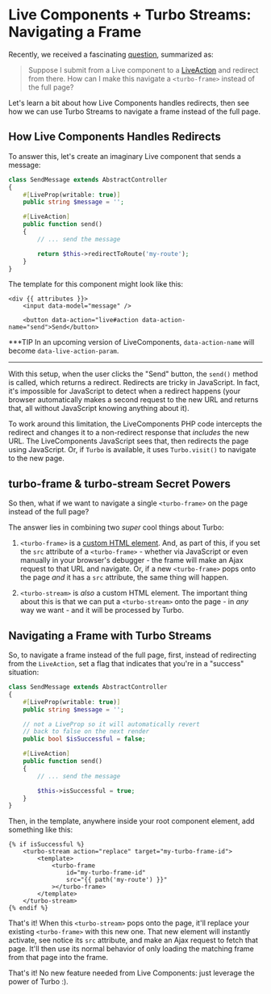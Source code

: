 # Live Components + Turbo Streams: Navigating a Frame

Recently, we received a fascinating [question](https://symfonycasts.com/screencast/last-stack/live-components#comment-31545),
summarized as:

> Suppose I submit from a Live component to a [LiveAction](https://symfony.com/bundles/ux-live-component/current/index.html#actions)
> and redirect from there. How can I make this navigate a `<turbo-frame>` instead
> of the full page?

Let's learn a bit about how Live Components handles redirects, then see how we can
use Turbo Streams to navigate a frame instead of the full page.

## How Live Components Handles Redirects

To answer this, let's create an imaginary Live component that sends a message:

```php
class SendMessage extends AbstractController
{
    #[LiveProp(writable: true)]
    public string $message = '';

    #[LiveAction]
    public function send()
    {
        // ... send the message

        return $this->redirectToRoute('my-route');
    }
}
```

The template for this component might look like this:

```twig
<div {{ attributes }}>
    <input data-model="message" />

    <button data-action="live#action data-action-name="send">Send</button>
```

***TIP
In an upcoming version of LiveComponents, `data-action-name` will become
`data-live-action-param`.
***

With this setup, when the user clicks the "Send" button, the `send()` method is
called, which returns a redirect. Redirects are tricky in JavaScript. In fact,
it's impossible for JavaScript to detect when a redirect happens (your browser
automatically makes a second request to the new URL and returns that, all without
JavaScript knowing anything about it).

To work around this limitation, the LiveComponents PHP code intercepts the redirect
and changes it to a non-redirect response that *includes* the new URL. The LiveComponents
JavaScript sees that, then redirects the page using JavaScript. Or, if `Turbo` is
available, it uses `Turbo.visit()` to navigate to the new page.

## turbo-frame & turbo-stream Secret Powers

So then, what if we want to navigate a single `<turbo-frame>` on the page instead
of the full page?

The answer lies in combining two *super* cool things about Turbo:

1. `<turbo-frame>` is a [custom HTML element](https://developer.mozilla.org/en-US/docs/Web/API/Web_components/Using_custom_elements).
   And, as part of this, if you set the `src` attribute of a `<turbo-frame>` - whether
   via JavaScript or even manually in your browser's debugger - the frame will make
   an Ajax request to that URL and navigate. Or, if a new `<turbo-frame>` pops
   onto the page *and* it has a `src` attribute, the same thing will happen.

2. `<turbo-stream>` is *also* a custom HTML element. The important thing about this
   is that we can put a `<turbo-stream>` onto the page - in *any* way we want - and
   it will be processed by Turbo.

## Navigating a Frame with Turbo Streams

So, to navigate a frame instead of the full page, first, instead of redirecting
from the `LiveAction`, set a flag that indicates that you're in a "success" situation:

```php
class SendMessage extends AbstractController
{
    #[LiveProp(writable: true)]
    public string $message = '';

    // not a LiveProp so it will automatically revert
    // back to false on the next render
    public bool $isSuccessful = false;

    #[LiveAction]
    public function send()
    {
        // ... send the message

        $this->isSuccessful = true;
    }
}
```

Then, in the template, anywhere inside your root component element, add something like this:

```twig
{% if isSuccessful %}
    <turbo-stream action="replace" target="my-turbo-frame-id">
        <template>
            <turbo-frame
                id="my-turbo-frame-id"
                src="{{ path('my-route') }}"
            ></turbo-frame>
        </template>
    </turbo-stream>
{% endif %}
```

That's it! When this `<turbo-stream>` pops onto the page, it'll replace your existing
`<turbo-frame>` with this new one. That new element will instantly activate, see
notice its `src` attribute, and make an Ajax request to fetch that page. It'll
then use its normal behavior of only loading the matching frame from that page
into the frame.

That's it! No new feature needed from Live Components: just leverage the power of
Turbo :).
